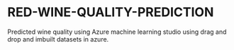 # RED-WINE-QUALITY-PREDICTION
Predicted wine quality using Azure machine learning studio using drag and drop and imbuilt datasets in azure.
